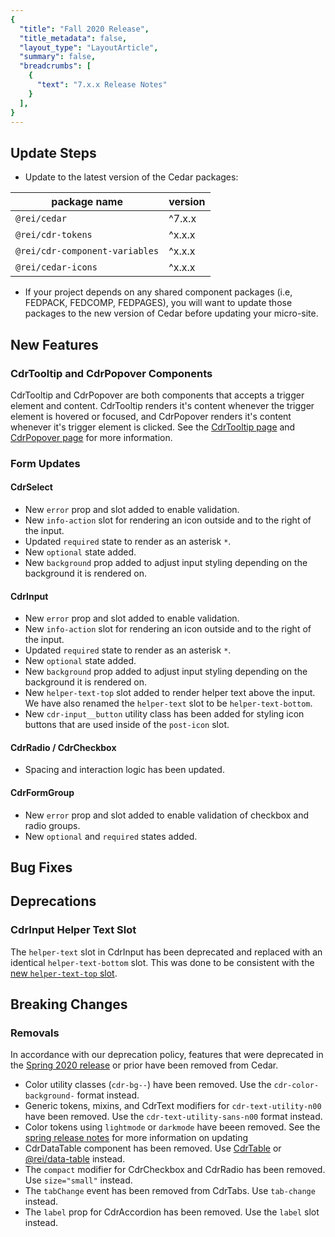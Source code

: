 ```yaml
---
{
  "title": "Fall 2020 Release",
  "title_metadata": false,
  "layout_type": "LayoutArticle",
  "summary": false,
  "breadcrumbs": [
    {
      "text": "7.x.x Release Notes"
    }
  ],
}
---
```


<cdr-doc-table-of-contents-shell parentSelector='h2' childSelector='h3'>

## Update Steps

- Update to the latest version of the Cedar packages:

| package name | version |
|--------------|---------|
| `@rei/cedar` | ^7.x.x |
| `@rei/cdr-tokens` | ^x.x.x |
| `@rei/cdr-component-variables` | ^x.x.x |
| `@rei/cedar-icons` | ^x.x.x |

- If your project depends on any shared component packages (i.e, FEDPACK, FEDCOMP, FEDPAGES), you will want to update those packages to the new version of Cedar before updating your micro-site.

## New Features

### CdrTooltip and CdrPopover Components

CdrTooltip and CdrPopover are both components that accepts a trigger element and content. CdrTooltip renders it's content whenever the trigger element is hovered or focused, and CdrPopover renders it's content whenever it's trigger element is clicked. See the [CdrTooltip page](../../components/tooltip) and  [CdrPopover page](../../components/popover) for more information.

### Form Updates

#### CdrSelect
- New `error` prop and slot added to enable validation.
- New `info-action` slot for rendering an icon outside and to the right of the input.
- Updated `required` state to render as an asterisk `*`.
- New `optional` state added.
- New `background` prop added to adjust input styling depending on the background it is rendered on.

#### CdrInput
- New `error` prop and slot added to enable validation.
- New `info-action` slot for rendering an icon outside and to the right of the input.
- Updated `required` state to render as an asterisk `*`.
- New `optional` state added.
- New `background` prop added to adjust input styling depending on the background it is rendered on.
- New `helper-text-top` slot added to render helper text above the input. We have also renamed the `helper-text` slot to be `helper-text-bottom`.
- New `cdr-input__button` utility class has been added for styling icon buttons that are used inside of the `post-icon` slot.

#### CdrRadio / CdrCheckbox
- Spacing and interaction logic has been updated.

#### CdrFormGroup
- New `error` prop and slot added to enable validation of checkbox and radio groups.
- New `optional` and `required` states added.

## Bug Fixes

## Deprecations

### CdrInput Helper Text Slot

The `helper-text` slot in CdrInput has been deprecated and replaced with an identical `helper-text-bottom` slot. This was done to be consistent with the [new `helper-text-top` slot](#cdrinput-updates).

## Breaking Changes

### Removals

In accordance with our deprecation policy, features that were deprecated in the [Spring 2020 release](../spring-2020/#deprecations) or prior have been removed from Cedar.

- Color utility classes (`cdr-bg--`) have been removed. Use the `cdr-color-background-` format instead.
- Generic tokens, mixins, and CdrText modifiers for `cdr-text-utility-n00` have been removed. Use the `cdr-text-utility-sans-n00` format instead.
- Color tokens using `lightmode` or `darkmode` have beeen removed. See the [spring release notes](../spring-2020/#color-token-updates) for more information on updating
- CdrDataTable component has been removed. Use [CdrTable](../../components/table) or [@rei/data-table](https://git.rei.com/projects/FEDCOMP/repos/data-table/browse) instead.
- The `compact` modifier for CdrCheckbox and CdrRadio has been removed. Use `size="small"` instead.
- The `tabChange` event has been removed from CdrTabs. Use `tab-change` instead.
- The `label` prop for CdrAccordion has been removed. Use the `label` slot instead.

</cdr-doc-table-of-contents-shell>
